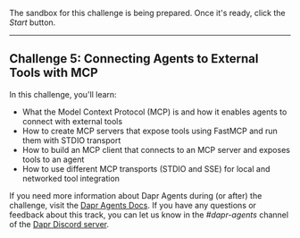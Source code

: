 The sandbox for this challenge is being prepared. Once it's ready, click the *Start* button.

---

## Challenge 5: Connecting Agents to External Tools with MCP

In this challenge, you'll learn:

- What the Model Context Protocol (MCP) is and how it enables agents to connect with external tools
- How to create MCP servers that expose tools using FastMCP and run them with STDIO transport
- How to build an MCP client that connects to an MCP server and exposes tools to an agent
- How to use different MCP transports (STDIO and SSE) for local and networked tool integration

If you need more information about Dapr Agents during (or after) the challenge, visit the [Dapr Agents Docs](https://diagrid.ws/dapr-agents-docs/). If you have any questions or feedback about this track, you can let us know in the *#dapr-agents* channel of the [Dapr Discord server](https://bit.ly/dapr-discord).
